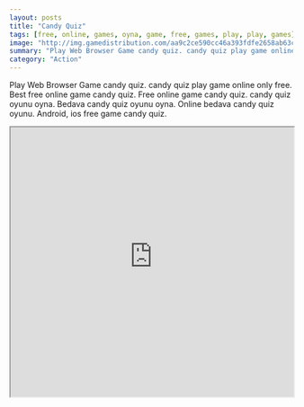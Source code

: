 ```yaml
---
layout: posts
title: "Candy Quiz"
tags: [free, online, games, oyna, game, free, games, play, play, games]
image: "http://img.gamedistribution.com/aa9c2ce590cc46a393fdfe2658ab63cf.jpg"
summary: "Play Web Browser Game candy quiz. candy quiz play game online only free. Best free online game candy quiz. Free online game candy quiz. candy quiz oyunu oyna. Bedava candy quiz oyunu oyna. Online bedava candy quiz oyunu. Android, ios free game candy quiz."
category: "Action"
---
```


Play Web Browser Game candy quiz. candy quiz play game online only free. Best free online game candy quiz. Free online game candy quiz. candy quiz oyunu oyna. Bedava candy quiz oyunu oyna. Online bedava candy quiz oyunu. Android, ios free game candy quiz.

<iframe width="100%" height="480px;" src="http://flash.gamedistribution.com?game=aa9c2ce590cc46a393fdfe2658ab63cf"></iframe>